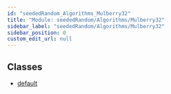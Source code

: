 ```yaml
---
id: "seededRandom_Algorithms_Mulberry32"
title: "Module: seededRandom/Algorithms/Mulberry32"
sidebar_label: "seededRandom/Algorithms/Mulberry32"
sidebar_position: 0
custom_edit_url: null
---
```


## Classes

- [default](../classes/seededRandom_Algorithms_Mulberry32.default.md)
